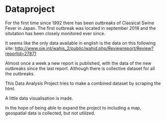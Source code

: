 # Dataproject

For the first time since 1992 there has been outbreaks of Classical Swine Fever in Japan. The first outbreak was located in september 2018 and the situtation has been closely monitored ever since.

It seems like the only data available in english is the data on this following site: http://www.oie.int/wahis_2/public/wahid.php/Reviewreport/Review?reportid=27871

Almost once a week a new report is published, with the data of the new outbreaks since the last report. Although there is collective dataset for all the outbreaks.

This Data Analysis Project tries to make a combined dataset by scraping the html.

A little data visualisation is made.

In the hope of being able to expand the project to including a map, geospatial data is collected, but not utilized.
